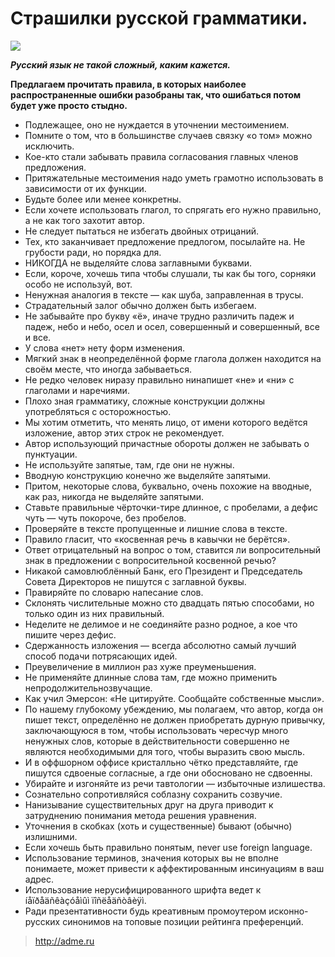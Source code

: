 # Страшилки русской грамматики.
![](/images/Others/shinshilla.jpg)

_**Русский язык не такой сложный, каким кажется.**_

**Предлагаем прочитать правила, в которых наиболее распространенные ошибки разобраны так, что ошибаться потом будет уже просто стыдно.**


- Подлежащее, оно не нуждается в уточнении местоимением.
- Помните о том, что в большинстве случаев связку «о том» можно исключить.
- Кое-кто стали забывать правила согласования главных членов предложения.
- Притяжательные местоимения надо уметь грамотно использовать в зависимости от их функции.
- Будьте более или менее конкретны.
- Если хочете использовать глагол, то спрягать его нужно правильно, а не как того захотит автор.
- Не следует пытаться не избегать двойных отрицаний.
- Тех, кто заканчивает предложение предлогом, посылайте на. Не грубости ради, но порядка для.
- НИКОГДА не выделяйте слова заглавными буквами.
- Если, короче, хочешь типа чтобы слушали, ты как бы того, сорняки особо не используй, вот.
- Ненужная аналогия в тексте — как шуба, заправленная в трусы.
- Страдательный залог обычно должен быть избегаем.
- Не забывайте про букву «ё», иначе трудно различить падеж и падеж, небо и небо, осел и осел, совершенный и совершенный, все и все.
- У слова «нет» нету форм изменения.
- Мягкий знак в неопределённой форме глагола должен находится на своём месте, что иногда забываеться.
- Не редко человек ниразу правильно нинапишет «не» и «ни» с глаголами и наречиями.
- Плохо зная грамматику, сложные конструкции должны употребляться с осторожностью.
- Мы хотим отметить, что менять лицо, от имени которого ведётся изложение, автор этих строк не рекомендует.
- Автор использующий причастные обороты должен не забывать о пунктуации.
- Не используйте запятые, там, где они не нужны.
- Вводную конструкцию конечно же выделяйте запятыми.
- Притом, некоторые слова, буквально, очень похожие на вводные, как раз, никогда не выделяйте запятыми.
- Ставьте правильные чёрточки-тире длинное, с пробелами, а дефис чуть — чуть покороче, без пробелов.
- Проверяйте в тексте пропущенные и лишние слова в тексте.
- Правило гласит, что «косвенная речь в кавычки не берётся».
- Ответ отрицательный на вопрос о том, ставится ли вопросительный знак в предложении с вопросительной косвенной речью?
- Никакой самовлюблённый Банк, его Президент и Председатель Совета Директоров не пишутся с заглавной буквы.
- Правиряйте по словарю напесание слов.
- Склонять числительные можно сто двадцать пятью способами, но только один из них правильный.
- Неделите не делимое и не соединяйте разно родное, а кое что пишите через дефис.
- Сдержанность изложения — всегда абсолютно самый лучший способ подачи потрясающих идей.
- Преувеличение в миллион раз хуже преуменьшения.
- Не применяйте длинные слова там, где можно применить непродолжительнозвучащие.
- Как учил Эмерсон: «Не цитируйте. Сообщайте собственные мысли».
- По нашему глубокому убеждению, мы полагаем, что автор, когда он пишет текст, определённо не должен приобретать дурную привычку, заключающуюся в том, чтобы использовать чересчур много ненужных слов, которые в действительности совершенно не являются необходимыми для того, чтобы выразить свою мысль.
- И в оффшорном оффисе кристалльно чётко представляйте, где пишутся сдвоеные согласные, а где они обосновано не сдвоенны.
- Убирайте и изгоняйте из речи тавтологии — избыточные излишества.
- Сознательно сопротивляйся соблазну сохранить созвучие.
- Hанизывание существительных друг на друга приводит к затруднению понимания метода решения уравнения.
- Уточнения в скобках (хоть и существенные) бывают (обычно) излишними.
- Если хочешь быть правильно понятым, never use foreign language.
- Использование терминов, значения которых вы не вполне понимаете, может привести к аффектированным инсинуациям в ваш адрес.
- Использование нерусифицированного шрифта ведет к íåïðåäñêàçóåìûì ïîñëåäñòâèÿì.
- Ради презентативности будь креативным промоутером исконно-русских синонимов на топовые позиции рейтинга преференций.

> http://adme.ru
